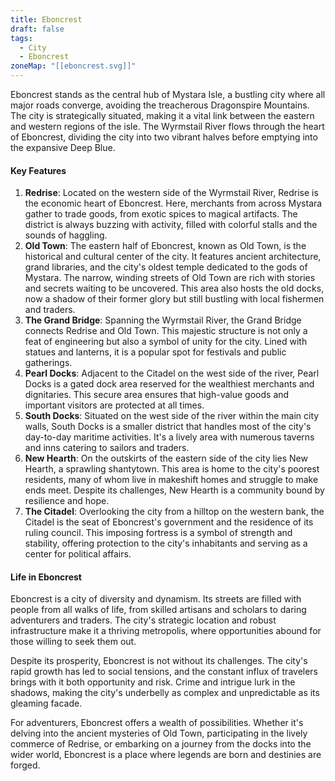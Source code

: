 ```yaml
---
title: Eboncrest
draft: false
tags:
  - City
  - Eboncrest
zoneMap: "[[eboncrest.svg]]"
---
```


Eboncrest stands as the central hub of Mystara Isle, a bustling city where all major roads converge, avoiding the treacherous Dragonspire Mountains. The city is strategically situated, making it a vital link between the eastern and western regions of the isle. The Wyrmstail River flows through the heart of Eboncrest, dividing the city into two vibrant halves before emptying into the expansive Deep Blue.

#### Key Features

1. **Redrise**: Located on the western side of the Wyrmstail River, Redrise is the economic heart of Eboncrest. Here, merchants from across Mystara gather to trade goods, from exotic spices to magical artifacts. The district is always buzzing with activity, filled with colorful stalls and the sounds of haggling.
2. **Old Town**: The eastern half of Eboncrest, known as Old Town, is the historical and cultural center of the city. It features ancient architecture, grand libraries, and the city's oldest temple dedicated to the gods of Mystara. The narrow, winding streets of Old Town are rich with stories and secrets waiting to be uncovered. This area also hosts the old docks, now a shadow of their former glory but still bustling with local fishermen and traders.
3. **The Grand Bridge**: Spanning the Wyrmstail River, the Grand Bridge connects Redrise and Old Town. This majestic structure is not only a feat of engineering but also a symbol of unity for the city. Lined with statues and lanterns, it is a popular spot for festivals and public gatherings.
4. **Pearl Docks**: Adjacent to the Citadel on the west side of the river, Pearl Docks is a gated dock area reserved for the wealthiest merchants and dignitaries. This secure area ensures that high-value goods and important visitors are protected at all times.
5. **South Docks**: Situated on the west side of the river within the main city walls, South Docks is a smaller district that handles most of the city's day-to-day maritime activities. It's a lively area with numerous taverns and inns catering to sailors and traders.
6. **New Hearth**: On the outskirts of the eastern side of the city lies New Hearth, a sprawling shantytown. This area is home to the city's poorest residents, many of whom live in makeshift homes and struggle to make ends meet. Despite its challenges, New Hearth is a community bound by resilience and hope.
7. **The Citadel**: Overlooking the city from a hilltop on the western bank, the Citadel is the seat of Eboncrest's government and the residence of its ruling council. This imposing fortress is a symbol of strength and stability, offering protection to the city's inhabitants and serving as a center for political affairs.

#### Life in Eboncrest

Eboncrest is a city of diversity and dynamism. Its streets are filled with people from all walks of life, from skilled artisans and scholars to daring adventurers and traders. The city's strategic location and robust infrastructure make it a thriving metropolis, where opportunities abound for those willing to seek them out.

Despite its prosperity, Eboncrest is not without its challenges. The city's rapid growth has led to social tensions, and the constant influx of travelers brings with it both opportunity and risk. Crime and intrigue lurk in the shadows, making the city's underbelly as complex and unpredictable as its gleaming facade.

For adventurers, Eboncrest offers a wealth of possibilities. Whether it's delving into the ancient mysteries of Old Town, participating in the lively commerce of Redrise, or embarking on a journey from the docks into the wider world, Eboncrest is a place where legends are born and destinies are forged.

